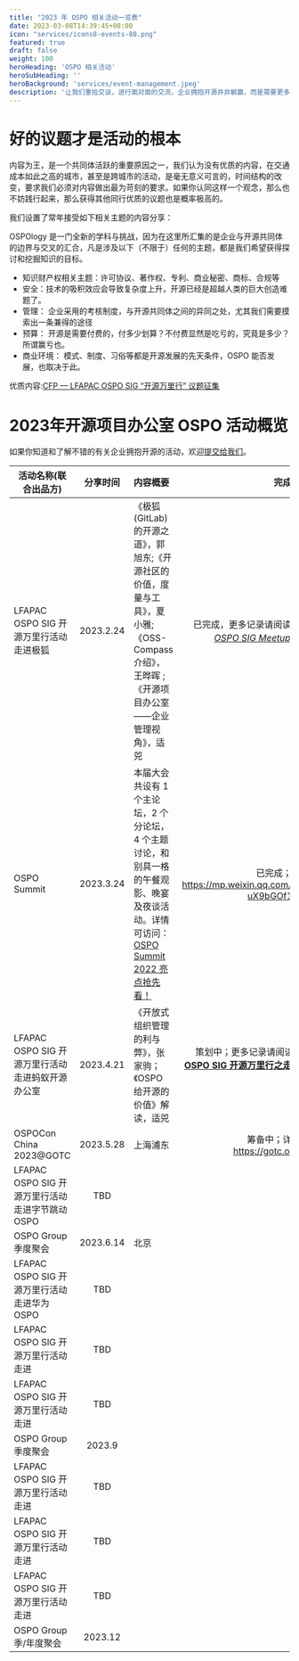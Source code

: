 ```yaml
---
title: "2023 年 OSPO 相关活动一览表"
date: 2023-03-08T14:39:45+08:00
icon: "services/icons8-events-80.png"
featured: true
draft: false
weight: 100
heroHeading: 'OSPO 相关活动'
heroSubHeading: ''
heroBackground: 'services/event-management.jpeg'
description: '让我们重拾交谈，进行面对面的交流，企业拥抱开源并非躺赢，而是需要更多的知识、沟通和决策、行动方才有可能以极微小的概率成功。'
---
```


# 好的议题才是活动的根本

内容为王，是一个共同体活跃的重要原因之一，我们认为没有优质的内容，在交通成本如此之高的城市，甚至是跨城市的活动，是毫无意义可言的，时间结构的改变，要求我们必须对内容做出最为苛刻的要求。如果你认同这样一个观念，那么也不妨践行起来，那么获得其他同行优质的议题也是概率极高的。

我们设置了常年接受如下相关主题的内容分享：

OSPOlogy 是一门全新的学科与挑战，因为在这里所汇集的是企业与开源共同体的边界与交叉的汇合，凡是涉及以下（不限于）任何的主题，都是我们希望获得探讨和挖掘知识的目标。
* 知识财产权相关主题：许可协议、著作权、专利、商业秘密、商标、合规等
* 安全：技术的吸积效应会导致复杂度上升，开源已经是超越人类的巨大创造难题了。
* 管理： 企业采用的考核制度，与开源共同体之间的异同之处，尤其我们需要摸索出一条兼得的途径
* 预算： 开源是需要付费的，付多少划算？不付费显然是吃亏的，究竟是多少？所谓赢亏也。
* 商业环境： 模式、制度、习俗等都是开源发展的先天条件，OSPO 能否发展，也取决于此。

优质内容:[CFP — LFAPAC OSPO SIG  “开源万里行” 议题征集](https://docs.qq.com/form/page/DUEdqYllSa0VaV1dj)

# 2023年开源项目办公室 OSPO 活动概览

如果你知道和了解不错的有关企业拥抱开源的活动，欢迎[提交给我们](https://github.com/ospocommunity/website/issues/new/choose)。

|活动名称(联合出品方)	|分享时间	|内容概要|完成状态及回顾
|--------------|:-------------:|:------------|------------:|
|LFAPAC OSPO SIG 开源万里行活动走进极狐|2023.2.24 |《极狐(GitLab)的开源之道》，郭旭东;《开源社区的价值，度量与工具》，夏小雅;《OSS-Compass 介绍》，王晔晖 ;《开源项目办公室——企业管理视角》，适兕 |已完成，更多记录请阅读：*[LF APAC OSPO SIG Meetup 2-24 上海](https://docs.qq.com/doc/DUGZmblpDa3RQQnVK)*
|OSPO Summit  | 2023.3.24|本届大会共设有 1 个主论坛，2 个分论坛，4 个主题讨论，和别具一格的午餐观影、晚宴及夜谈活动。详情可访问：[OSPO Summit 2022 亮点抢先看！](https://mp.weixin.qq.com/s?__biz=MzA4MDcyOTc2Nw==&mid=2247486489&idx=1&sn=73ed36505e71c4cff7dd59a9b7a9b61f&chksm=9f9e8fd1a8e906c7898bd548eccc23ecb98f461e589cff029c370228061df00d50141626f46e&scene=132#wechat_redirect) | 已完成；完整回顾：https://mp.weixin.qq.com/s/P1MZ5-uX9bGOf1CFv3CiKw
|LFAPAC OSPO SIG 开源万里行活动走进蚂蚁开源办公室 |2023.4.21 |《开放式组织管理的利与弊》，张家驹；《OSPO 给开源的价值》解读，适兕 | 策划中；更多记录请阅读：**[LFAPAC OSPO SIG 开源万里行之走进蚂蚁开源办公室](https://docs.qq.com/doc/DUHhhc3N6VVJEdEJp)**
|OSPOCon China 2023@GOTC | 2023.5.28| 上海浦东| 筹备中；详情可访问：https://gotc.oschina.net/
|LFAPAC OSPO SIG 开源万里行活动走进字节跳动 OSPO | TBD| | 规划中；
|OSPO Group 季度聚会|2023.6.14|北京|规划中；
|LFAPAC OSPO SIG 开源万里行活动走进华为 OSPO |TBD | | 规划中；
|LFAPAC OSPO SIG 开源万里行活动走进|TBD||规划中；
|LFAPAC OSPO SIG 开源万里行活动走进|TBD||规划中；
|OSPO Group 季度聚会|2023.9||规划中；
|LFAPAC OSPO SIG 开源万里行活动走进 |TBD | | 规划中；
|LFAPAC OSPO SIG 开源万里行活动走进|TBD||规划中；
|LFAPAC OSPO SIG 开源万里行活动走进|TBD||规划中；
|OSPO Group 季/年度聚会|2023.12||规划中；